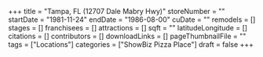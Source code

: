 +++
title = "Tampa, FL (12707 Dale Mabry Hwy)"
storeNumber = ""
startDate = "1981-11-24"
endDate = "1986-08-00"
cuDate = ""
remodels = []
stages = []
franchisees = []
attractions = []
sqft = ""
latitudeLongitude = []
citations = []
contributors = []
downloadLinks = []
pageThumbnailFile = ""
tags = ["Locations"]
categories = ["ShowBiz Pizza Place"]
draft = false
+++
